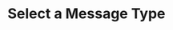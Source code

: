 # Select a Message Type

<img class="dropshadow" :src="$withBase('/images/00-set-type.png')" alt="" style="max-width:400px; margin-top:10px">
